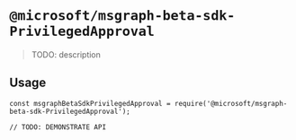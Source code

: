 # `@microsoft/msgraph-beta-sdk-PrivilegedApproval`

> TODO: description

## Usage

```
const msgraphBetaSdkPrivilegedApproval = require('@microsoft/msgraph-beta-sdk-PrivilegedApproval');

// TODO: DEMONSTRATE API
```
